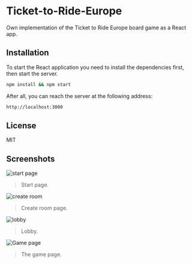 # Ticket-to-Ride-Europe
Own implementation of the Ticket to Ride Europe board game as a React app.

## Installation
To start the React application you need to install the dependencies first, then start the server.
```sh
npm install && npm start
```
After all, you can reach the server at the following address:
```sh
http://localhost:3000
```
## License

MIT

## Screenshots
![start page](screenshots/start_page.png)

> Start page.

![create room](screenshots/create_room.png)

> Create room page.

![lobby](screenshots/lobby.png)

> Lobby.

![Game page](screenshots/game_board.png)

> The game page.
